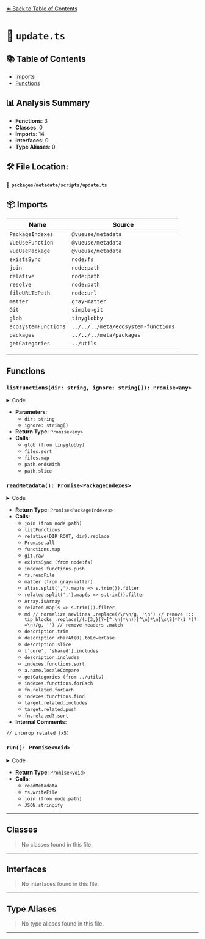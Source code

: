 [⬅️ Back to Table of Contents](../../../index.md)

# 📄 `update.ts`

## 📚 Table of Contents

- [Imports](#imports)
- [Functions](#functions)

## 📊 Analysis Summary

- **Functions**: 3
- **Classes**: 0
- **Imports**: 14
- **Interfaces**: 0
- **Type Aliases**: 0

## 🛠️ File Location:
📂 **`packages/metadata/scripts/update.ts`**

## 📦 Imports

| Name | Source |
|------|--------|
| `PackageIndexes` | `@vueuse/metadata` |
| `VueUseFunction` | `@vueuse/metadata` |
| `VueUsePackage` | `@vueuse/metadata` |
| `existsSync` | `node:fs` |
| `join` | `node:path` |
| `relative` | `node:path` |
| `resolve` | `node:path` |
| `fileURLToPath` | `node:url` |
| `matter` | `gray-matter` |
| `Git` | `simple-git` |
| `glob` | `tinyglobby` |
| `ecosystemFunctions` | `../../../meta/ecosystem-functions` |
| `packages` | `../../../meta/packages` |
| `getCategories` | `../utils` |


---

## Functions

### `listFunctions(dir: string, ignore: string[]): Promise<any>`

<details><summary>Code</summary>

```ts
export async function listFunctions(dir: string, ignore: string[] = []) {
  const files = await glob('*', {
    onlyDirectories: true,
    cwd: dir,
    ignore: [
      '_*',
      'dist',
      'node_modules',
      ...ignore,
    ],
  })
  files.sort()
  return files.map(path => path.endsWith('/') ? path.slice(0, -1) : path)
}
```
</details>

- **Parameters**:
  - `dir: string`
  - `ignore: string[]`
- **Return Type**: `Promise<any>`
- **Calls**:
  - `glob (from tinyglobby)`
  - `files.sort`
  - `files.map`
  - `path.endsWith`
  - `path.slice`
### `readMetadata(): Promise<PackageIndexes>`

<details><summary>Code</summary>

```ts
export async function readMetadata() {
  const indexes: PackageIndexes = {
    packages: {},
    categories: [],
    functions: [
      ...ecosystemFunctions,
    ],
  }

  for (const info of packages) {
    if (info.utils)
      continue

    const dir = join(DIR_SRC, info.name)

    const functions = await listFunctions(dir)

    const pkg: VueUsePackage = {
      ...info,
      dir: relative(DIR_ROOT, dir).replace(/\\/g, '/'),
      docs: info.addon ? `${DOCS_URL}/${info.name}/README.html` : undefined,
    }

    indexes.packages[info.name] = pkg

    await Promise.all(functions.map(async (fnName) => {
      const mdPath = join(dir, fnName, 'index.md')
      const tsPath = join(dir, fnName, 'index.ts')

      const fn: VueUseFunction = {
        name: fnName,
        package: pkg.name,
        lastUpdated: +await git.raw(['log', '-1', '--format=%at', tsPath]) * 1000,
      }

      if (existsSync(join(dir, fnName, 'component.ts')))
        fn.component = true
      if (existsSync(join(dir, fnName, 'directive.ts')))
        fn.directive = true

      if (!existsSync(mdPath)) {
        fn.internal = true
        indexes.functions.push(fn)
        return
      }

      fn.docs = `${DOCS_URL}/${pkg.name}/${fnName}/`

      const mdRaw = await fs.readFile(mdPath, 'utf-8')

      const { content: md, data: frontmatter } = matter(mdRaw)
      const category = frontmatter.category

      let alias = frontmatter.alias
      if (typeof alias === 'string')
        alias = alias.split(',').map(s => s.trim()).filter(Boolean)
      let related = frontmatter.related
      if (typeof related === 'string')
        related = related.split(',').map(s => s.trim()).filter(Boolean)
      else if (Array.isArray(related))
        related = related.map(s => s.trim()).filter(Boolean)

      let description = (
        md
          // normalize newlines
          .replace(/\r\n/g, '\n')
          // remove ::: tip blocks
          .replace(/(:{3,}(?=[^:\n]*\n))[^\n]*\n[\s\S]*?\1 *(?=\n)/g, '')
          // remove headers
          .match(/#(?=\s).*\n+(.+?)(?:, |\. |\n|\.\n)/) || []
      )[1] || ''

      description = description.trim()
      description = description.charAt(0).toLowerCase() + description.slice(1)

      fn.category = ['core', 'shared'].includes(pkg.name) ? category : `@${pkg.display}`
      fn.description = description

      if (description.includes('DEPRECATED') || frontmatter.deprecated)
        fn.deprecated = true

      if (alias?.length)
        fn.alias = alias

      if (related?.length)
        fn.related = related

      if (pkg.submodules)
        fn.importPath = `${pkg.name}/${fn.name}`

      indexes.functions.push(fn)
    }))
  }

  indexes.functions.sort((a, b) => a.name.localeCompare(b.name))
  indexes.categories = getCategories(indexes.functions)

  // interop related
  indexes.functions.forEach((fn) => {
    if (!fn.related)
      return

    fn.related.forEach((name) => {
      const target = indexes.functions.find(f => f.name === name)
      if (!target)
        throw new Error(`Unknown related function: ${name}`)
      if (!target.related)
        target.related = []
      if (!target.related.includes(fn.name))
        target.related.push(fn.name)
    })
  })
  indexes.functions.forEach(fn => fn.related?.sort())

  return indexes
}
```
</details>

- **Return Type**: `Promise<PackageIndexes>`
- **Calls**:
  - `join (from node:path)`
  - `listFunctions`
  - `relative(DIR_ROOT, dir).replace`
  - `Promise.all`
  - `functions.map`
  - `git.raw`
  - `existsSync (from node:fs)`
  - `indexes.functions.push`
  - `fs.readFile`
  - `matter (from gray-matter)`
  - `alias.split(',').map(s => s.trim()).filter`
  - `related.split(',').map(s => s.trim()).filter`
  - `Array.isArray`
  - `related.map(s => s.trim()).filter`
  - `md
          // normalize newlines
          .replace(/\r\n/g, '\n')
          // remove ::: tip blocks
          .replace(/(:{3,}(?=[^:\n]*\n))[^\n]*\n[\s\S]*?\1 *(?=\n)/g, '')
          // remove headers
          .match`
  - `description.trim`
  - `description.charAt(0).toLowerCase`
  - `description.slice`
  - `['core', 'shared'].includes`
  - `description.includes`
  - `indexes.functions.sort`
  - `a.name.localeCompare`
  - `getCategories (from ../utils)`
  - `indexes.functions.forEach`
  - `fn.related.forEach`
  - `indexes.functions.find`
  - `target.related.includes`
  - `target.related.push`
  - `fn.related?.sort`
- **Internal Comments**:
```
// interop related (x5)
```

### `run(): Promise<void>`

<details><summary>Code</summary>

```ts
async function run() {
  const indexes = await readMetadata()
  await fs.writeFile(join(DIR_PACKAGE, 'index.json'), `${JSON.stringify(indexes, null, 2)}\n`)
}
```
</details>

- **Return Type**: `Promise<void>`
- **Calls**:
  - `readMetadata`
  - `fs.writeFile`
  - `join (from node:path)`
  - `JSON.stringify`

---

## Classes

> No classes found in this file.


---

## Interfaces

> No interfaces found in this file.


---

## Type Aliases

> No type aliases found in this file.


---